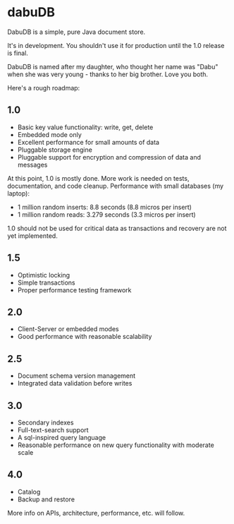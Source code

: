 # dabuDB

DabuDB is a simple, pure Java document store.

It's in development. You shouldn't use it for production until the 1.0 release is final.

DabuDB is named after my daughter, who thought her name was "Dabu" when she was very young - thanks to her big brother. Love you both. 

Here's a rough roadmap:

## 1.0

* Basic key value functionality: write, get, delete
* Embedded mode only
* Excellent performance for small amounts of data
* Pluggable storage engine
* Pluggable support for encryption and compression of data and messages

At this point, 1.0 is mostly done. More work is needed on tests, documentation, and code cleanup. 
Performance with small databases (my laptop):

* 1 million random inserts: 8.8 seconds (8.8 micros per insert)
* 1 million random reads: 3.279 seconds (3.3 micros per insert)

1.0 should not be used for critical data as transactions and recovery are not yet implemented.

## 1.5

* Optimistic locking
* Simple transactions
* Proper performance testing framework

## 2.0

* Client-Server or embedded modes
* Good performance with reasonable scalability


## 2.5

* Document schema version management
* Integrated data validation before writes

## 3.0

* Secondary indexes
* Full-text-search support
* A sql-inspired query language
* Reasonable performance on new query functionality with moderate scale

## 4.0

* Catalog
* Backup and restore


More info on APIs, architecture, performance, etc. will follow.
